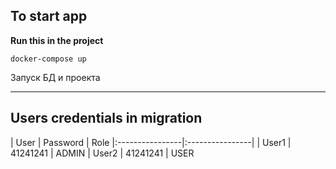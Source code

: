 
## To start app
**Run this in the project**
```
docker-compose up
```
Запуск БД и проекта

____
## Users credentials in migration
| User | Password | Role
|:----------------|:----------------|
| User1 | 41241241 | ADMIN
| User2 | 41241241 | USER
